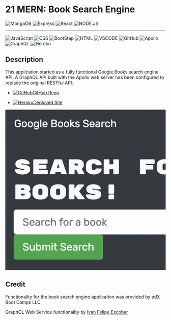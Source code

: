 # 21 MERN: Book Search Engine
![MongoDB](https://img.shields.io/badge/MongoDB-4EA94B?style=for-the-badge&logo=mongodb&logoColor=white)
![Express](https://img.shields.io/badge/Express.js-404D59?style=for-the-badge)
![React](https://img.shields.io/badge/React-20232A?style=for-the-badge&logo=react&logoColor=61DAFB)
![NODE.JS](https://img.shields.io/badge/Node.js-43853D?style=for-the-badge&logo=node.js&logoColor=white)

---
![JavaScript](https://img.shields.io/badge/JavaScript-F7DF1E?style=for-the-badge&logo=JavaScript&logoColor=white)
![CSS](https://img.shields.io/badge/CSS-239120?&style=for-the-badge&logo=css3&logoColor=white)
![BootStap](	https://img.shields.io/badge/Bootstrap-563D7C?style=for-the-badge&logo=bootstrap&logoColor=white)
![HTML](	https://img.shields.io/badge/HTML5-E34F26?style=for-the-badge&logo=html5&logoColor=white)
![VSCODE](https://img.shields.io/badge/Visual_Studio_Code-0078D4?style=for-the-badge&logo=visual%20studio%20code&logoColor=white)
![GitHub](https://img.shields.io/badge/GitHub-100000?style=for-the-badge&logo=github&logoColor=white)
![Apollo](https://img.shields.io/badge/Apollo-311C87?&style=for-the-badge&logo=Apollo&logoColor=white)
![GraphQL](	https://img.shields.io/badge/GraphQl-E10098?style=for-the-badge&logo=graphql&logoColor=white)
![Heroku](https://img.shields.io/badge/Heroku-430098?style=for-the-badge&logo=heroku&logoColor=white)

## Description

This application started as a fully functional Google Books search engine API. A GraphQL API built with the Apollo web server has been configured to replace the original RESTful API.

- [![GitHub](https://img.shields.io/badge/GitHub-100000?style=for-the-badge&logo=github&logoColor=white)](https://github.com/IvanFelipeEscobar/Book-Search-Engine)[GitHub Repo](https://github.com/IvanFelipeEscobar/Book-Search-Engine)

- [![Heroku](https://img.shields.io/badge/Heroku-430098?style=for-the-badge&logo=heroku&logoColor=white)](https://book-search-engine-graphqlmern.herokuapp.com/)[Deployed Site](https://book-search-engine-graphqlmern.herokuapp.com/)


[![Site Screen Shot](./appSS.png)](https://book-search-engine-graphqlmern.herokuapp.com/)

## Credit

Functionality for the book search engine application was provided by edX Boot Camps LLC

GraphQL Web Service functionality by [Ivan Felipe Escobar](https://github.com/IvanFelipeEscobar)